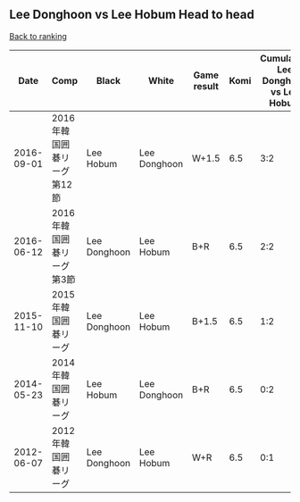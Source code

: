 ## Lee Donghoon vs Lee Hobum Head to head

[Back to ranking](../../index.md)




| **Date** | **Comp** | **Black** | **White** | **Game result** | **Komi** | **Cumulative Lee Donghoon vs Lee Hobum** | **Lee Donghoon streak** | **Lee Hobum streak** | 
| --- | --- | --- | --- | --- | --- | --- | --- | --- |
| 2016-09-01 | 2016年韓国囲碁リーグ第12節 | Lee Hobum | Lee Donghoon | W+1.5 | 6.5 | 3:2 | 3 | 0 | 
| 2016-06-12 | 2016年韓国囲碁リーグ第3節 | Lee Donghoon | Lee Hobum | B+R | 6.5 | 2:2 | 2 | 0 | 
| 2015-11-10 | 2015年韓国囲碁リーグ | Lee Donghoon | Lee Hobum | B+1.5 | 6.5 | 1:2 | 1 | 0 | 
| 2014-05-23 | 2014年韓国囲碁リーグ | Lee Hobum | Lee Donghoon | B+R | 6.5 | 0:2 | 0 | 2 | 
| 2012-06-07 | 2012年韓国囲碁リーグ | Lee Donghoon | Lee Hobum | W+R | 6.5 | 0:1 | 0 | 1 |




